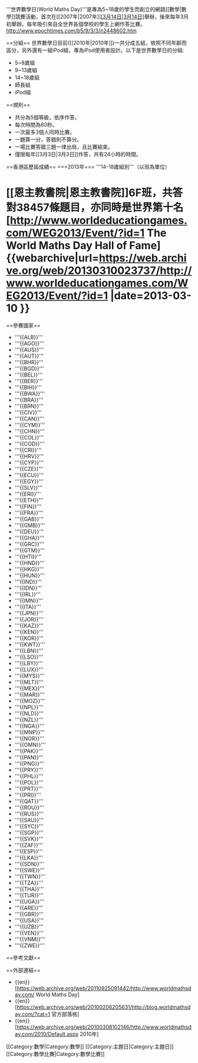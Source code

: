 '''世界數學日(World Maths Day)'''是專為5~18歲的學生而創立的網路[[數學|數學]]競賽活動，首次在[[2007年|2007年]][[3月14日|3月14日]]([[圓周率日|圓周率日]])舉辦，後來每年3月初舉辦。每年吸引來自全世界各個學校的學生上網作答比賽。<ref>http://www.epochtimes.com/b5/9/3/3/n2448602.htm</ref>

==分組==
世界數學日目前([[2010年|2010年]])一共分成五組，依照不同年齡而區分，另外還有一組iPod組，專為iPod使用者設計。以下是世界數學日的分組:
* 5~8歲組
* 9~13歲組
* 14~18歲組
* 師長組
* iPod組

==規則==
* 共分為5個等級，依序作答。
* 每次時間為60秒。
* 一次最多3個人同時比賽。
* 一題算一分，答錯則不算分。
* 一場比賽答錯三題一律出局，且比賽結束。
* 僅限每年[[3月3日|3月3日]]作答，共有24小時的時間。

==香港區歷屆成績==
===2013年===
'''14-18歲組別'''（以班為單位）
# [[恩主教書院|恩主教書院]]6F班，共答對38457條題目，亦同時是世界第十名<ref name="multiple">[http://www.worldeducationgames.com/WEG2013/Event/?id=1 The World Maths Day Hall of Fame] {{webarchive|url=https://web.archive.org/web/20130310023737/http://www.worldeducationgames.com/WEG2013/Event/?id=1 |date=2013-03-10 }}</ref>

==參賽國家==
* '''{{ALB}}'''
* '''{{AGO}}'''
* '''{{AUS}}'''
* '''{{AUT}}'''
* '''{{BHR}}'''
* '''{{BGD}}'''
* '''{{BEL}}'''
* '''{{BER}}'''
* '''{{BIH}}'''
* '''{{BWA}}'''
* '''{{BRA}}'''
* '''{{BRN}}'''
* '''{{CIV}}'''
* '''{{CAN}}'''
* '''{{CYM}}'''
* '''{{CHN}}'''
* '''{{COL}}'''
* '''{{COD}}'''
* '''{{CRI}}'''
* '''{{HRV}}'''
* '''{{CYP}}'''
* '''{{CZE}}'''
* '''{{ECU}}'''
* '''{{EGY}}'''
* '''{{SLV}}'''
* '''{{ERI}}'''
* '''{{ETH}}'''
* '''{{FIN}}'''
* '''{{FRA}}'''
* '''{{GAB}}'''
* '''{{GMB}}'''
* '''{{DEU}}'''
* '''{{GHA}}'''
* '''{{GRC}}'''
* '''{{GTM}}'''
* '''{{HTI}}'''
* '''{{HND}}'''
* '''{{HKG}}'''
* '''{{HUN}}'''
* '''{{IND}}'''
* '''{{IDN}}'''
* '''{{IRL}}'''
* '''{{IMN}}'''
* '''{{ITA}}'''
* '''{{JPN}}'''
* '''{{JOR}}'''
* '''{{KAZ}}'''
* '''{{KEN}}'''
* '''{{KOR}}'''
* '''{{KWT}}'''
* '''{{LBN}}'''
* '''{{LSO}}'''
* '''{{LBY}}'''
* '''{{LUX}}'''
* '''{{MYS}}'''
* '''{{MLT}}'''
* '''{{MEX}}'''
* '''{{MAR}}'''
* '''{{MOZ}}'''
* '''{{NPL}}'''
* '''{{NLD}}'''
* '''{{NZL}}'''
* '''{{NGA}}'''
* '''{{MNP}}'''
* '''{{NOR}}'''
* '''{{OMN}}'''
* '''{{PAK}}'''
* '''{{PAN}}'''
* '''{{PNG}}'''
* '''{{PRY}}'''
* '''{{PHL}}'''
* '''{{POL}}'''
* '''{{PRT}}'''
* '''{{PRI}}'''
* '''{{QAT}}'''
* '''{{ROU}}'''
* '''{{RUS}}'''
* '''{{SAU}}'''
* '''{{SYC}}'''
* '''{{SGP}}'''
* '''{{SVK}}'''
* '''{{ZAF}}'''
* '''{{ESP}}'''
* '''{{LKA}}'''
* '''{{SDN}}'''
* '''{{SWE}}'''
* '''{{TWN}}'''
* '''{{TZA}}'''
* '''{{THA}}'''
* '''{{TUR}}'''
* '''{{UGA}}'''
* '''{{ARE}}'''
* '''{{GBR}}'''
* '''{{USA}}'''
* '''{{UZB}}'''
* '''{{VEN}}'''
* '''{{VNM}}'''
* '''{{ZWE}}'''

==參考文獻==
<references/>

==外部連結==
* {{en}}[https://web.archive.org/web/20110925091442/http://www.worldmathsday.com/ World Maths Day]
* {{en}}[https://web.archive.org/web/20100206205631/http://blog.worldmathsday.com/?cat=1 官方部落格]
* {{en}}[https://web.archive.org/web/20100308102146/http://www.worldmathsday.com/2010/Default.aspx 2010年]

[[Category:數學|Category:數學]]
[[Category:主題日|Category:主題日]]
[[Category:數學比賽|Category:數學比賽]]